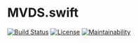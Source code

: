 # MVDS.swift

[![Build Status](https://travis-ci.com/ultralight-beam/MVDS.swift.svg?branch=master)](https://travis-ci.com/ultralight-beam/MVDS.swift) 
[![License](https://img.shields.io/github/license/ultralight-beam/MVDS.swift.svg)](LICENSE)
[![Maintainability](https://api.codeclimate.com/v1/badges/2943e95fee25477288fb/maintainability)](https://codeclimate.com/github/ultralight-beam/MVDS.swift/maintainability)
